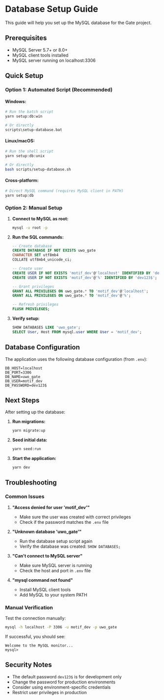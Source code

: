 # Database Setup Guide

This guide will help you set up the MySQL database for the Gate project.

## Prerequisites

- MySQL Server 5.7+ or 8.0+
- MySQL client tools installed
- MySQL server running on localhost:3306

## Quick Setup

### Option 1: Automated Script (Recommended)

#### Windows:
```bash
# Run the batch script
yarn setup:db:win

# Or directly
scripts\setup-database.bat
```

#### Linux/macOS:
```bash
# Run the shell script
yarn setup:db:unix

# Or directly
bash scripts/setup-database.sh
```

#### Cross-platform:
```bash
# Direct MySQL command (requires MySQL client in PATH)
yarn setup:db
```

### Option 2: Manual Setup

1. **Connect to MySQL as root:**
   ```bash
   mysql -u root -p
   ```

2. **Run the SQL commands:**
   ```sql
   -- Create database
   CREATE DATABASE IF NOT EXISTS uwo_gate 
   CHARACTER SET utf8mb4 
   COLLATE utf8mb4_unicode_ci;

   -- Create user
   CREATE USER IF NOT EXISTS 'motif_dev'@'localhost' IDENTIFIED BY 'dev123$';
   CREATE USER IF NOT EXISTS 'motif_dev'@'%' IDENTIFIED BY 'dev123$';

   -- Grant privileges
   GRANT ALL PRIVILEGES ON uwo_gate.* TO 'motif_dev'@'localhost';
   GRANT ALL PRIVILEGES ON uwo_gate.* TO 'motif_dev'@'%';

   -- Refresh privileges
   FLUSH PRIVILEGES;
   ```

3. **Verify setup:**
   ```sql
   SHOW DATABASES LIKE 'uwo_gate';
   SELECT User, Host FROM mysql.user WHERE User = 'motif_dev';
   ```

## Database Configuration

The application uses the following database configuration (from `.env`):

```env
DB_HOST=localhost
DB_PORT=3306
DB_NAME=uwo_gate
DB_USER=motif_dev
DB_PASSWORD=dev123$
```

## Next Steps

After setting up the database:

1. **Run migrations:**
   ```bash
   yarn migrate:up
   ```

2. **Seed initial data:**
   ```bash
   yarn seed:run
   ```

3. **Start the application:**
   ```bash
   yarn dev
   ```

## Troubleshooting

### Common Issues

1. **"Access denied for user 'motif_dev'"**
   - Make sure the user was created with correct privileges
   - Check if the password matches the `.env` file

2. **"Unknown database 'uwo_gate'"**
   - Run the database setup script again
   - Verify the database was created: `SHOW DATABASES;`

3. **"Can't connect to MySQL server"**
   - Make sure MySQL server is running
   - Check the host and port in `.env` file

4. **"mysql command not found"**
   - Install MySQL client tools
   - Add MySQL to your system PATH

### Manual Verification

Test the connection manually:
```bash
mysql -h localhost -P 3306 -u motif_dev -p uwo_gate
```

If successful, you should see:
```
Welcome to the MySQL monitor...
mysql> 
```

## Security Notes

- The default password `dev123$` is for development only
- Change the password for production environments
- Consider using environment-specific credentials
- Restrict user privileges in production
